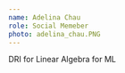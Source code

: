 ```yaml
---
name: Adelina Chau
role: Social Memeber
photo: adelina_chau.PNG
---
```

DRI for Linear Algebra for ML